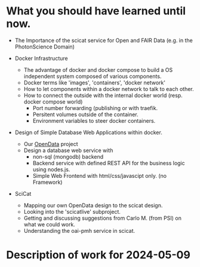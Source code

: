 # What you should have learned until now.

* The Importance of the scicat service for Open and FAIR Data (e.g. in the PhotonScience Domain)
* Docker Infrastructure
  - The advantage of docker and docker compose to build a OS independent system composed of various components.
  - Docker terms like 'images', 'containers', 'docker network'
  - How to let components within a docker network to talk to each other.
  - How to connect the outside with the internal docker world (resp. docker compose world)
    - Port number forwarding (publishing or with traefik.
    - Persitent volumes outside of the container.
    - Environment variables to steer docker containers.

* Design of Simple Database Web Applications within docker.
  - Our [OpenData](/PatrickFuhrmann-HTWBerlin/OpenData) project
  - Design a database web service with
    - non-sql (mongodb) backend
    - Backend service with defined REST API for the business logic using nodes.js.
    - Simple Web Frontend with html/css/javascipt only.  (no Framework)
   
* SciCat
  - Mapping our own OpenData design to the scicat design.
  - Looking into the 'scicatlive' subproject.
  - Getting and discussing suggestions from Carlo M. (from PSI) on what we could work.
  - Understanding the oai-pmh service in scicat.
 
# Description of work for 2024-05-09
